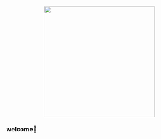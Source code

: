 <div id="header" align="center">
  <img src="https://media0.giphy.com/media/v1.Y2lkPTc5MGI3NjExNnpkcXRycGYzemg4MHJsdnV3NTFpOGZ3MDd6Y20zZHBsOXF1cHc1cyZlcD12MV9pbnRlcm5hbF9naWZfYnlfaWQmY3Q9cw/YRMb6dd7zprS00JdGZ/giphy.gif" width="300"/>
</div>

### welcome👋

<!--
**semestersmighter/semestersmighter** is a ✨ _special_ ✨ repository because its `README.md` (this file) appears on your GitHub profile.

Here are some ideas to get you started:

- 🔭 I’m currently working on ...
- 🌱 I’m currently learning ...
- 👯 I’m looking to collaborate on ...
- 🤔 I’m looking for help with ...
- 💬 Ask me about ...
- 📫 How to reach me: ...
- 😄 Pronouns: ...
- ⚡ Fun fact: ...
-->
